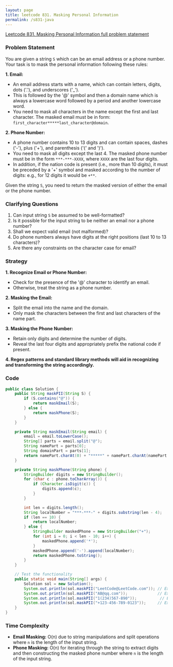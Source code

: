 ```yaml
---
layout: page
title: leetcode 831. Masking Personal Information
permalink: /s831-java
---
```

[Leetcode 831. Masking Personal Information full problem statement](https://algoadvance.github.io/algoadvance/l831)
### Problem Statement

You are given a string `S` which can be an email address or a phone number. Your task is to mask the personal information following these rules:

**1. Email:**
- An email address starts with a name, which can contain letters, digits, dots ('.'), and underscores ('_').
- This is followed by the '@' symbol and then a domain name which is always a lowercase word followed by a period and another lowercase word.
- You need to mask all characters in the name except the first and last character. The masked email must be in form: `first_character*****last_character@domain`.

**2. Phone Number:**
- A phone number contains 10 to 13 digits and can contain spaces, dashes ('-'), plus ('+'), and parenthesis ('(' and ')').
- You need to mask all digits except the last 4. The masked phone number must be in the form `***-***-XXXX`, where `XXXX` are the last four digits.
- In addition, if the nation code is present (i.e., more than 10 digits), it must be preceded by a '+' symbol and masked according to the number of digits: e.g., for 12 digits it would be `+**`.

Given the string `S`, you need to return the masked version of either the email or the phone number.

### Clarifying Questions

1. Can input string `S` be assumed to be well-formatted?
2. Is it possible for the input string to be neither an email nor a phone number?
3. Shall we expect valid email (not malformed)?
4. Do phone numbers always have digits at the right positions (last 10 to 13 characters)?
5. Are there any constraints on the character case for email?

### Strategy

**1. Recognize Email or Phone Number:**
   - Check for the presence of the '@' character to identify an email.
   - Otherwise, treat the string as a phone number.

**2. Masking the Email:**
   - Split the email into the name and the domain.
   - Only mask the characters between the first and last characters of the name part.

**3. Masking the Phone Number:**
   - Retain only digits and determine the number of digits.
   - Reveal the last four digits and appropriately prefix the national code if present.
   
**4. Regex patterns and standard library methods will aid in recognizing and transforming the string accordingly.**

### Code

```java
public class Solution {
    public String maskPII(String S) {
        if (S.contains("@")) {
            return maskEmail(S);
        } else {
            return maskPhone(S);
        }
    }

    private String maskEmail(String email) {
        email = email.toLowerCase();
        String[] parts = email.split("@");
        String namePart = parts[0];
        String domainPart = parts[1];
        return namePart.charAt(0) + "*****" + namePart.charAt(namePart.length() - 1) + "@" + domainPart;
    }

    private String maskPhone(String phone) {
        StringBuilder digits = new StringBuilder();
        for (char c : phone.toCharArray()) {
            if (Character.isDigit(c)) {
                digits.append(c);
            }
        }

        int len = digits.length();
        String localNumber = "***-***-" + digits.substring(len - 4);
        if (len == 10) {
            return localNumber;
        } else {
            StringBuilder maskedPhone = new StringBuilder("+");
            for (int i = 0; i < len - 10; i++) {
                maskedPhone.append('*');
            }
            maskedPhone.append('-').append(localNumber);
            return maskedPhone.toString();
        }
    }

    // Test the functionality
    public static void main(String[] args) {
        Solution sol = new Solution();
        System.out.println(sol.maskPII("LeetCode@LeetCode.com")); // Expected: "l*****e@leetcode.com"
        System.out.println(sol.maskPII("AB@qq.com"));             // Expected: "a*****b@qq.com"
        System.out.println(sol.maskPII("1(234)567-890"));          // Expected: "***-***-7890"
        System.out.println(sol.maskPII("+123-456-789-0123"));     // Expected: "+**-***-***-0123"
    }
}
```

### Time Complexity

- **Email Masking:** O(n) due to string manipulations and split operations where `n` is the length of the input string.
- **Phone Masking:** O(n) for iterating through the string to extract digits and then constructing the masked phone number where `n` is the length of the input string.